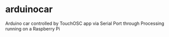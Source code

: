 # arduinocar
Arduino car controlled by TouchOSC app via Serial Port through Processing running on a Raspberry Pi
